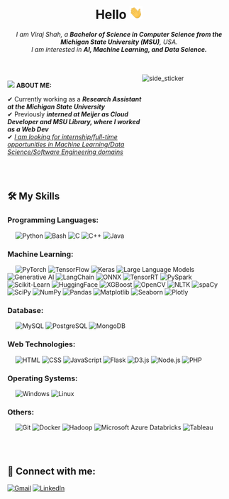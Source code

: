 <h1 align="center">Hello <img src="https://raw.githubusercontent.com/ABSphreak/ABSphreak/master/gifs/Hi.gif" width="30px"></h1>
<p align="center">
  <em>
    I am Viraj Shah, a <b>Bachelor of Science in Computer Science from the Michigan State University (MSU)</b>, USA</a>. <br>
    I am interested in <b>AI, Machine Learning, and Data Science.</b>
  </em>
</p>
<br><br>
<img align="right" width=200px height=200px alt="side_sticker" src="https://media.giphy.com/media/TEnXkcsHrP4YedChhA/giphy.gif" />

<img src="https://media.giphy.com/media/iY8CRBdQXODJSCERIr/giphy.gif" width="30px">&nbsp;**ABOUT ME:**

✔ Currently working as a ***Research Assistant at the Michigan State University*** <br>
✔ Previously ***interned at Meijer as Cloud Developer and MSU Library, where I worked as a Web Dev***<br>
✔ <ins>*I am looking for internship/full-time opportunities in Machine Learning/Data Science/Software Engineering domains*</ins><br>

<br><br>
## 🛠️ My Skills

### Programming Languages:
&emsp;
![Python](https://img.shields.io/badge/Python-logo?logo=python&logoColor=white&color=blue)
![Bash](https://img.shields.io/badge/Bash-logo?logo=gnu-bash&logoColor=white&color=DarkGreen)
![C](https://img.shields.io/badge/C-logo?logo=c&logoColor=white&color=blue)
![C++](https://img.shields.io/badge/C++-logo?logo=c%2B%2B&logoColor=white&color=blue)
![Java](https://img.shields.io/badge/Java-logo?logo=java&logoColor=white&color=orange)

### Machine Learning:
&emsp;
![PyTorch](https://img.shields.io/badge/PyTorch-logo?logo=pytorch&logoColor=white&color=red)
![TensorFlow](https://img.shields.io/badge/TensorFlow-logo?logo=tensorflow&logoColor=white&color=orange)
![Keras](https://img.shields.io/badge/Keras-logo?logo=keras&logoColor=white&color=red)
![Large Language Models](https://img.shields.io/badge/Large%20Language%20Models-ff69b4?logo=large-language-models&logoColor=white&color=ff69b4)
![Generative AI](https://img.shields.io/badge/Generative%20AI-ff4500?logo=generative-ai&logoColor=white&color=ff4500)
![LangChain](https://img.shields.io/badge/LangChain-blue?logo=langchain&logoColor=white&color=blue)
![ONNX](https://img.shields.io/badge/ONNX-005CED?logo=onnx&logoColor=white&color=005CED)
![TensorRT](https://img.shields.io/badge/TensorRT-76B900?logo=nvidia&logoColor=white&color=76B900)
![PySpark](https://img.shields.io/badge/PySpark-e25a1c?logo=apache-spark&logoColor=white&color=e25a1c)
![Scikit-Learn](https://img.shields.io/badge/scikit--learn-logo?logo=scikit-learn&logoColor=white&color=blue)
![HuggingFace](https://img.shields.io/badge/Transformers-logo?logo=hugging%20face&logoColor=white&color=yellow)
![XGBoost](https://img.shields.io/badge/XGBoost-logo?logo=xgboost&logoColor=white&color=blue)
![OpenCV](https://img.shields.io/badge/OpenCV-logo?logo=opencv&logoColor=white&color=blueviolet)
![NLTK](https://img.shields.io/badge/NLTK-logo?logo=nltk&logoColor=white&color=green)
![spaCy](https://img.shields.io/badge/spaCy-logo?logo=spaCy&logoColor=white&color=blue)
![SciPy](https://img.shields.io/badge/SciPy-logo?logo=scipy&logoColor=white&color=purple)
![NumPy](https://img.shields.io/badge/NumPy-logo?logo=numpy&logoColor=white&color=blue)
![Pandas](https://img.shields.io/badge/Pandas-logo?logo=pandas&logoColor=white&color=blue)
![Matplotlib](https://img.shields.io/badge/Matplotlib-logo?logo=matplotlib&logoColor=white&color=blue)
![Seaborn](https://img.shields.io/badge/Seaborn-logo?logo=seaborn&logoColor=white&color=blue)
![Plotly](https://img.shields.io/badge/Plotly-3F4F75?logo=plotly&logoColor=white&color=3F4F75)

### Database:
&emsp;
![MySQL](https://img.shields.io/badge/MySQL-logo?logo=mysql&logoColor=white&color=blue)
![PostgreSQL](https://img.shields.io/badge/PostgreSQL-logo?logo=postgresql&logoColor=white&color=blue)
![MongoDB](https://img.shields.io/badge/MongoDB-logo?logo=mongodb&logoColor=white&color=green)

### Web Technologies:
&emsp;
![HTML](https://img.shields.io/badge/HTML-logo?logo=html5&logoColor=white&color=orange)
![CSS](https://img.shields.io/badge/CSS-logo?logo=css3&logoColor=white&color=blue)
![JavaScript](https://img.shields.io/badge/JavaScript-logo?logo=javascript&logoColor=white&color=yellow)
![Flask](https://img.shields.io/badge/Flask-logo?logo=flask&logoColor=white&color=black)
![D3.js](https://img.shields.io/badge/D3.js-logo?logo=d3.js&logoColor=white&color=orange)
![Node.js](https://img.shields.io/badge/Node.js-logo?logo=node.js&logoColor=white&color=green)
![PHP](https://img.shields.io/badge/PHP-logo?logo=php&logoColor=white&color=blue)

### Operating Systems:
&emsp;
![Windows](https://img.shields.io/badge/Windows-logo?logo=windows&logoColor=white&color=blue)
![Linux](https://img.shields.io/badge/Linux-logo?logo=linux&logoColor=white&color=purple)

### Others:
&emsp;
![Git](https://img.shields.io/badge/Git-logo?logo=git&logoColor=white&color=orange)
![Docker](https://img.shields.io/badge/Docker-logo?logo=docker&logoColor=white&color=blue)
![Hadoop](https://img.shields.io/badge/Hadoop-logo?logo=apache-hadoop&logoColor=white&color=yellow)
![Microsoft Azure Databricks](https://img.shields.io/badge/Azure%20Databricks-FF3621?logo=databricks&logoColor=white&color=0078D4)
![Tableau](https://img.shields.io/badge/Tableau-logo?logo=tableau&logoColor=white&color=black)

<br><br>
## 🤝 Connect with me:
<p align="left">
	<a href="mailto:shahvira@msu.edu"><img img src="https://img.shields.io/badge/gmail-%23EA4335.svg?style=plastic&logo=gmail&logoColor=white" alt="Gmail"/></a>
	<a href="https://www.linkedin.com/in/viraj-shah-88b58a180/"><img src="https://img.shields.io/badge/linkedin-%230A66C2.svg?style=plastic&logo=linkedin&logoColor=white" alt="LinkedIn"/></a>
</p>
</p>
